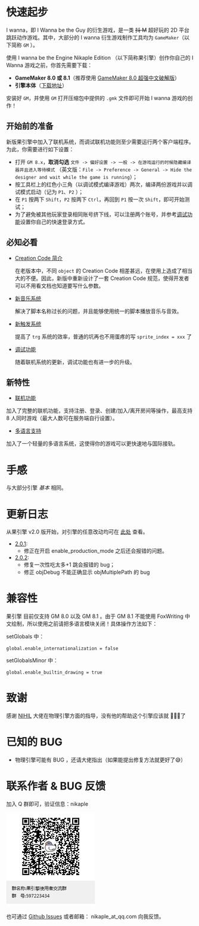 # 快速起步

I wanna，即 I Wanna be the Guy 的衍生游戏，是一类 ~~抖 M~~ 超好玩的 2D 平台跳跃动作游戏。其中，大部分的 I wanna 衍生游戏制作工具均为 `GameMaker`（以下简称 `GM` ）。

使用 I wanna be the Engine Nikaple Edition （以下简称果引擎）创作你自己的 I Wanna 游戏之前，你首先需要下载：

- **GameMaker 8.0 或 8.1**（推荐使用 [GameMaker 8.0 超强中文破解版](http://p9wc9w6dq.bkt.clouddn.com/Super_Gamemaker8_1.4.2_Install.exe)）
- **引擎本体**（[下载地址](http://p9wc9w6dq.bkt.clouddn.com/iwbte-nikaple-edition-2.0.1.zip)）

安装好 `GM`，并使用 `GM` 打开压缩包中提供的 `.gmk` 文件即可开始 I wanna 游戏的创作！

## 开始前的准备

新版果引擎中加入了联机系统，而调试联机功能则至少需要运行两个客户端程序。为此，你需要进行如下设置：

- 打开 `GM 8.x`，**取消勾选** `文件 -> 偏好设置 -> 一般 -> 在游戏运行的时候隐藏编译器并且进入等待模式` （英文版：`File -> Preference -> General -> Hide the designer and wait while the game is running`）；
- 按工具栏上的红色小三角（以调试模式编译游戏）两次，编译两份游戏并以调试模式启动（记为 `P1`、`P2` ）；
- 在 `P1` 按两下 `Shift`，`P2` 按两下 `Ctrl`，再回到 `P1` 按一次 `Shift`，即可开始测试；
- 为了避免被其他玩家登录相同账号挤下线，可以注册两个账号，并参考[调试功能](/debug?id=快速登录)设置你自己的快速登录方式。

## 必知必看

- [Creation Code 简介](cc.md)

  在老版本中，不同 `object` 的 Creation Code 相差甚远，在使用上造成了相当大的不便。因此，新版中重新设计了一套 Creation Code 规范，使得开发者可以不用看文档也知道要写什么参数。

* [新音乐系统](music.md)

  解决了脚本名称过长的问题，并且能够使用统一的脚本播放音乐与音效。

* [新触发系统](trigger.md)

  提高了 `trg` 系统的效率，普通的坑再也不用蛋疼的写 `sprite_index = xxx` 了

* [调试功能](debug.md)

  随着联机系统的更新，调试功能也有进一步的升级。

## 新特性

- [联机功能](network.md)

加入了完整的联机功能，支持注册、登录、创建/加入/离开房间等操作，最高支持 8 人同时游戏（最大人数可在服务端自行设置）。

- [多语言支持](i18n.md)

加入了一个轻量的多语言系统，这使得你的游戏可以更快速地与国际接轨。

# 手感

与大部分引擎 _基本_ 相同。

# 更新日志

从果引擎 v2.0 版开始，对引擎的任意改动均可在 [此处](https://github.com/Nikaple/iwbt-nikaple-engine/commits/master) 查看。

- [2.0.1](https://github.com/Nikaple/iwbt-nikaple-engine/commit/d3fd736a1222a4212bcf18bc456e8c8ce5cef777):
  - 修正在开启 enable_production_mode 之后还会报错的问题。
- [2.0.2](https://github.com/Nikaple/iwbt-nikaple-engine/commit/97d0e617771a5a1f5a9a80bb0100b61d33b7f43d):
  - 修复一次性吃太多+1 跳会报错的 bug；
  - 修正 objDebug 不能正确显示 objMultiplePath 的 bug

# 兼容性

果引擎 目前仅支持 GM 8.0 以及 GM 8.1 。由于 GM 8.1 不能使用 FoxWriting 中文绘制，所以使用之前请把多语言模块关闭！具体操作方法如下：

setGlobals 中：

```gml
global.enable_internationalization = false
```

setGlobalsMinor 中：

```gml
global.enable_builtin_drawing = true
```

# 致谢

感谢 [NIHIL](http://tieba.baidu.com/home/main?un=towanoICIT) 大佬在物理引擎方面的指导，没有他的帮助这个引擎应该就 :chicken::chicken::chicken:了

# 已知的 BUG

- 物理引擎可能有 BUG ，还请大佬指出（如果能提出修复方法就更好了:sweat_smile:）

# 联系作者 & BUG 反馈

加入 Q 群即可，验证信息：nikaple

![QR Code](_images/group.png)

也可通过 [Github Issues](https://github.com/nikaple/iwbt-nikaple-engine-doc/issues) 或者邮箱： nikaple_at_qq.com 向我反馈。
